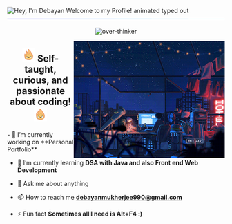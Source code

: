 <img src="https://readme-typing-svg.demolab.com?font=Libre+Baskerville&weight=500&size=41&duration=2800&pause=2000&color=FFFFFF&center=true&vCenter=true&width=940&lines=Hey%2C+I'm+Debayan.+Welcome+to+my+Profile!" align="middle" alt="Hey, I'm Debayan Welcome to my Profile! animated typed out">
<img  src="assets/borderseperator.gif">

<p align="center"> <img src="https://komarev.com/ghpvc/?username=over-thinker&label=Profile%20views&color=0e75b6&style=flat" alt="over-thinker" /> </p>

<img align='right' src="assets/nightlife.gif" width="350" alt="HyunSun's Dev Card" /></a>
<h2 align="center"><img src="assets/flamey.gif" width="30"/> Self-taught, curious, and passionate about coding!<img src="assets/flamey.gif" width="30"/></h2>
- 🔭 I’m currently working on **Personal Portfolio**

- 🌱 I’m currently learning **DSA with Java and also Front end Web Development**

- 💬 Ask me about anything

- 📫 How to reach me **debayanmukherjee990@gmail.com**

- ⚡ Fun fact **Sometimes all I need is Alt+F4 :)**
<h2></h2><br>






<!--
**Debayan990/Debayan990** is a ✨ _special_ ✨ repository because its `README.md` (this file) appears on your GitHub profile.

Here are some ideas to get you started:

- 🔭 I’m currently working on ...
- 🌱 I’m currently learning ...
- 👯 I’m looking to collaborate on ...
- 🤔 I’m looking for help with ...
- 💬 Ask me about ...
- 📫 How to reach me: ...
- 😄 Pronouns: ...
- ⚡ Fun fact: ...
-->
